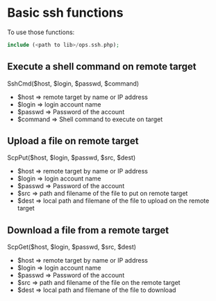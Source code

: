 # Basic ssh functions

To use those functions:

```php
include (<path to lib>/ops.ssh.php);
```

## Execute a shell command on remote target

SshCmd($host, $login, $passwd, $command)

* $host     => remote target by name or IP address
* $login    => login account name
* $passwd   => Password of the account
* $command  => Shell command to execute on target

## Upload a file on remote target

ScpPut($host, $login, $passwd, $src, $dest)

* $host     => remote target by name or IP address
* $login    => login account name
* $passwd   => Password of the account
* $src      => path and filename of the file to put on remote target
* $dest     => local path and filemane of the file to upload on the remote target

## Download a file from a remote target

ScpGet($host, $login, $passwd, $src, $dest)

* $host     => remote target by name or IP address
* $login    => login account name
* $passwd   => Password of the account
* $src      => path and filename of the file on the remote target
* $dest     => local path and filemane of the file to download